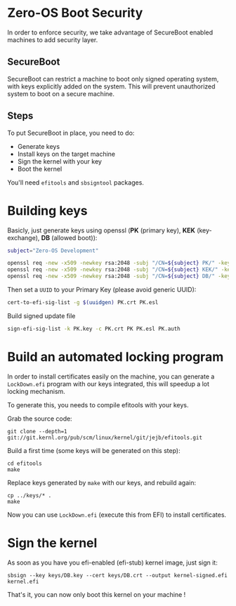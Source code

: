 # Zero-OS Boot Security

In order to enforce security, we take advantage of SecureBoot enabled machines to
add security layer.

## SecureBoot

SecureBoot can restrict a machine to boot only signed operating system, with keys explicitly
added on the system. This will prevent unauthorized system to boot on a secure machine.

## Steps

To put SecureBoot in place, you need to do:
- Generate keys
- Install keys on the target machine
- Sign the kernel with your key
- Boot the kernel

You'll need `efitools` and `sbsigntool` packages.

# Building keys

Basicly, just generate keys using openssl (**PK** (primary key), **KEK** (key-exchange), **DB** (allowed boot)):
```bash
subject="Zero-OS Development"

openssl req -new -x509 -newkey rsa:2048 -subj "/CN=${subject} PK/" -keyout keys/PK.key -out keys/PK.crt -days 3650 -nodes -sha256
openssl req -new -x509 -newkey rsa:2048 -subj "/CN=${subject} KEK/" -keyout keys/KK.key -out keys/KK.crt -days 3650 -nodes -sha256
openssl req -new -x509 -newkey rsa:2048 -subj "/CN=${subject} DB/" -keyout keys/DB.key -out keys/DB.crt -days 3650 -nodes -sha256
```

Then set a `UUID` to your Primary Key (please avoid generic UUID):
```bash
cert-to-efi-sig-list -g $(uuidgen) PK.crt PK.esl
```

Build signed update file
```bash
sign-efi-sig-list -k PK.key -c PK.crt PK PK.esl PK.auth
```

# Build an automated locking program

In order to install certificates easily on the machine, you can generate a `LockDown.efi` program
with our keys integrated, this will speedup a lot locking mechanism.

To generate this, you needs to compile efitools with your keys.

Grab the source code:
```
git clone --depth=1 git://git.kernl.org/pub/scm/linux/kernel/git/jejb/efitools.git
```

Build a first time (some keys will be generated on this step):
```
cd efitools
make
```

Replace keys generated by `make` with our keys, and rebuild again:
```
cp ../keys/* .
make
```

Now you can use `LockDown.efi` (execute this from EFI) to install certificates.

# Sign the kernel

As soon as you have you efi-enabled (efi-stub) kernel image, just sign it:
```
sbsign --key keys/DB.key --cert keys/DB.crt --output kernel-signed.efi kernel.efi
```

That's it, you can now only boot this kernel on your machine !
